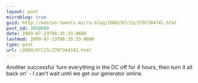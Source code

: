 ```yaml
---
layout: post
microblog: true
guid: http://vmstan-tweets.micro.blog/2009/07/23/2797304741.html
post_id: 3050680
date: 2009-07-23T06:35:33-0600
lastmod: 2009-07-23T06:35:33-0600
type: post
url: /2009/07/23/2797304741.html
---
```

Another successful 'turn everything in the DC off for 4 hours, then turn it all back on' - I can't wait until we get our generator online.
